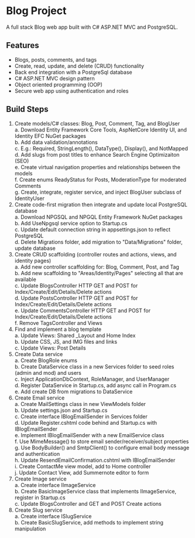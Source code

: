 # Blog Project
 A full stack Blog web app built with C# ASP.NET MVC and PostgreSQL.  

 ## Features
 - Blogs, posts, comments, and tags
 - Create, read, update, and delete (CRUD) functionality
 - Back end integration with a PostgreSql database
 - C# ASP.NET MVC design pattern
 - Object oriented programming (OOP)
 - Secure web app using authentication and roles

 ## Build Steps
 1) Create models/C# classes: Blog, Post, Comment, Tag, and BlogUser  
     a. Download Entity Framework Core Tools, AspNetCore Identity UI, and Identity EFC NuGet packages  
     b. Add data validation/annotations  
     c. E.g.: Required, StringLength(), DataType(), Display(), and NotMapped  
     d. Add slugs from post titles to enhance Search Engine Optimizaiton (SEO)  
     e. Create virtual navigation properties and relationships between the models  
     f. Create enums ReadyStatus for Posts, ModerationType for moderated Comments  
     g. Create, integrate, register service, and inject BlogUser subclass of IdentityUser  
 2) Create code-first migration then integrate and update local PostgreSQL database  
     a. Download NPGSQL and NPGQL Entity Framework NuGet packages  
     b. Add UseNpgsql service option to Startup.cs  
     c. Update default connection string in appsettings.json to reflect PostgreSQL  
     d. Delete Migrations folder, add migration to "Data/Migrations" folder, update database  
 3) Create CRUD scaffolding (controller routes and actions, views, and identity pages)  
     a. Add new controller scaffolding for: Blog, Comment, Post, and Tag  
     b. Add new scaffolding to "Areas/Identity/Pages" selecting all that are available  
     c. Update BlogsController HTTP GET and POST for Index/Create/Edit/Details/Delete actions  
     d. Update PostsController HTTP GET and POST for Index/Create/Edit/Details/Delete actions  
     e. Update CommentsController HTTP GET and POST for Index/Create/Edit/Details/Delete actions  
     f. Remove TagsController and Views  
4) Find and implement a blog template  
     a. Update Views: Shared _Layout and Home Index  
     b. Update CSS, JS, and IMG files and links  
     c. Update Views: Post Details  
5) Create Data service  
     a. Create BlogRole enums  
     b. Create DataService class in a new Services folder to seed roles (admin and mod) and users  
     c. Inject ApplicationDbContext, RoleManager, and UserManager  
     d. Register DataService in Startup.cs, add async call in Program.cs  
     e. Add create DB from migrations to DataService       
6) Create Email service  
     a. Create MailSettings class in new ViewModels folder  
     b. Update settings.json and Startup.cs  
     c. Create interface IBlogEmailSender in Services folder  
     d. Update Register.cshtml code behind and Startup.cs with IBlogEmailSender  
     e. Implement IBlogEmailSender with a new EmailService class  
     f. Use MimeMessage() to store email sender/receiver/subject properties  
     g. Use BodyBuilder() and SmtpClient() to configure email body message and authentication  
     h. Update ResendEmailConfirmation.cshtml with IBlogEmailSender  
     i. Create ContactMe view model, add to Home controller  
     j. Update Contact View, add Summernote editor to form  
7) Create Image service  
     a. Create interface IImageService  
     b. Create BasicImageService class that implements IImageService, register in Startup.cs  
     c. Update BlogsController and GET and POST Create actions  
8) Create Slug service  
     a. Create interface ISlugService  
     b. Create BasicSlugService, add methods to implement string manipulation  